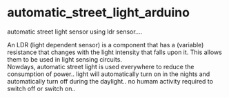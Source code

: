 # automatic_street_light_arduino
automatic street light sensor using ldr sensor....

An LDR (light dependent sensor) is a component that has a (variable) resistance that changes with the light intensity that falls upon it. This allows them to be used in light sensing circuits.  
Nowdays, automatic street light is used everywhere to reduce the consumption of power.. light will automatically turn on in the nights and automatically turn off during the daylight.. no humam activity required to switch off or switch on..


